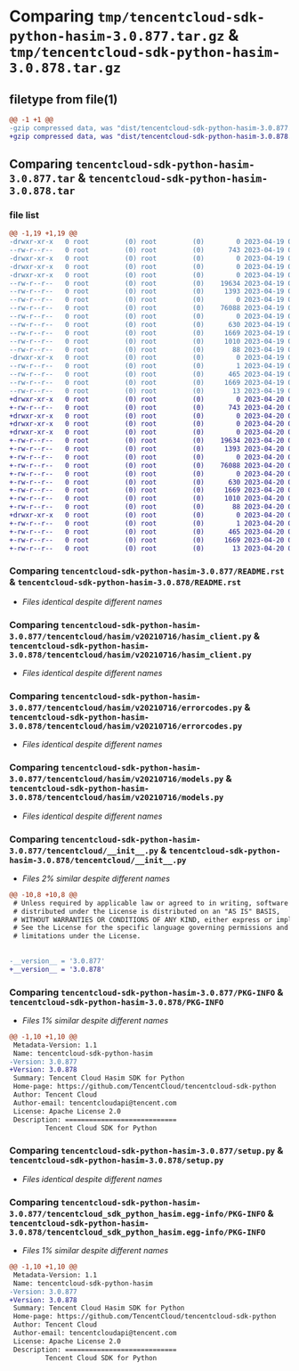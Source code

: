 # Comparing `tmp/tencentcloud-sdk-python-hasim-3.0.877.tar.gz` & `tmp/tencentcloud-sdk-python-hasim-3.0.878.tar.gz`

## filetype from file(1)

```diff
@@ -1 +1 @@
-gzip compressed data, was "dist/tencentcloud-sdk-python-hasim-3.0.877.tar", last modified: Wed Apr 19 09:18:14 2023, max compression
+gzip compressed data, was "dist/tencentcloud-sdk-python-hasim-3.0.878.tar", last modified: Thu Apr 20 00:33:42 2023, max compression
```

## Comparing `tencentcloud-sdk-python-hasim-3.0.877.tar` & `tencentcloud-sdk-python-hasim-3.0.878.tar`

### file list

```diff
@@ -1,19 +1,19 @@
-drwxr-xr-x   0 root         (0) root         (0)        0 2023-04-19 09:18:14.000000 tencentcloud-sdk-python-hasim-3.0.877/
--rw-r--r--   0 root         (0) root         (0)      743 2023-04-19 09:18:14.000000 tencentcloud-sdk-python-hasim-3.0.877/README.rst
-drwxr-xr-x   0 root         (0) root         (0)        0 2023-04-19 09:18:14.000000 tencentcloud-sdk-python-hasim-3.0.877/tencentcloud/
-drwxr-xr-x   0 root         (0) root         (0)        0 2023-04-19 09:18:14.000000 tencentcloud-sdk-python-hasim-3.0.877/tencentcloud/hasim/
-drwxr-xr-x   0 root         (0) root         (0)        0 2023-04-19 09:18:14.000000 tencentcloud-sdk-python-hasim-3.0.877/tencentcloud/hasim/v20210716/
--rw-r--r--   0 root         (0) root         (0)    19634 2023-04-19 09:18:14.000000 tencentcloud-sdk-python-hasim-3.0.877/tencentcloud/hasim/v20210716/hasim_client.py
--rw-r--r--   0 root         (0) root         (0)     1393 2023-04-19 09:18:14.000000 tencentcloud-sdk-python-hasim-3.0.877/tencentcloud/hasim/v20210716/errorcodes.py
--rw-r--r--   0 root         (0) root         (0)        0 2023-04-19 09:18:14.000000 tencentcloud-sdk-python-hasim-3.0.877/tencentcloud/hasim/v20210716/__init__.py
--rw-r--r--   0 root         (0) root         (0)    76088 2023-04-19 09:18:14.000000 tencentcloud-sdk-python-hasim-3.0.877/tencentcloud/hasim/v20210716/models.py
--rw-r--r--   0 root         (0) root         (0)        0 2023-04-19 09:18:14.000000 tencentcloud-sdk-python-hasim-3.0.877/tencentcloud/hasim/__init__.py
--rw-r--r--   0 root         (0) root         (0)      630 2023-04-19 09:18:14.000000 tencentcloud-sdk-python-hasim-3.0.877/tencentcloud/__init__.py
--rw-r--r--   0 root         (0) root         (0)     1669 2023-04-19 09:18:14.000000 tencentcloud-sdk-python-hasim-3.0.877/PKG-INFO
--rw-r--r--   0 root         (0) root         (0)     1010 2023-04-19 09:18:14.000000 tencentcloud-sdk-python-hasim-3.0.877/setup.py
--rw-r--r--   0 root         (0) root         (0)       88 2023-04-19 09:18:14.000000 tencentcloud-sdk-python-hasim-3.0.877/setup.cfg
-drwxr-xr-x   0 root         (0) root         (0)        0 2023-04-19 09:18:14.000000 tencentcloud-sdk-python-hasim-3.0.877/tencentcloud_sdk_python_hasim.egg-info/
--rw-r--r--   0 root         (0) root         (0)        1 2023-04-19 09:18:14.000000 tencentcloud-sdk-python-hasim-3.0.877/tencentcloud_sdk_python_hasim.egg-info/dependency_links.txt
--rw-r--r--   0 root         (0) root         (0)      465 2023-04-19 09:18:14.000000 tencentcloud-sdk-python-hasim-3.0.877/tencentcloud_sdk_python_hasim.egg-info/SOURCES.txt
--rw-r--r--   0 root         (0) root         (0)     1669 2023-04-19 09:18:14.000000 tencentcloud-sdk-python-hasim-3.0.877/tencentcloud_sdk_python_hasim.egg-info/PKG-INFO
--rw-r--r--   0 root         (0) root         (0)       13 2023-04-19 09:18:14.000000 tencentcloud-sdk-python-hasim-3.0.877/tencentcloud_sdk_python_hasim.egg-info/top_level.txt
+drwxr-xr-x   0 root         (0) root         (0)        0 2023-04-20 00:33:42.000000 tencentcloud-sdk-python-hasim-3.0.878/
+-rw-r--r--   0 root         (0) root         (0)      743 2023-04-20 00:33:41.000000 tencentcloud-sdk-python-hasim-3.0.878/README.rst
+drwxr-xr-x   0 root         (0) root         (0)        0 2023-04-20 00:33:42.000000 tencentcloud-sdk-python-hasim-3.0.878/tencentcloud/
+drwxr-xr-x   0 root         (0) root         (0)        0 2023-04-20 00:33:42.000000 tencentcloud-sdk-python-hasim-3.0.878/tencentcloud/hasim/
+drwxr-xr-x   0 root         (0) root         (0)        0 2023-04-20 00:33:42.000000 tencentcloud-sdk-python-hasim-3.0.878/tencentcloud/hasim/v20210716/
+-rw-r--r--   0 root         (0) root         (0)    19634 2023-04-20 00:33:41.000000 tencentcloud-sdk-python-hasim-3.0.878/tencentcloud/hasim/v20210716/hasim_client.py
+-rw-r--r--   0 root         (0) root         (0)     1393 2023-04-20 00:33:41.000000 tencentcloud-sdk-python-hasim-3.0.878/tencentcloud/hasim/v20210716/errorcodes.py
+-rw-r--r--   0 root         (0) root         (0)        0 2023-04-20 00:33:41.000000 tencentcloud-sdk-python-hasim-3.0.878/tencentcloud/hasim/v20210716/__init__.py
+-rw-r--r--   0 root         (0) root         (0)    76088 2023-04-20 00:33:41.000000 tencentcloud-sdk-python-hasim-3.0.878/tencentcloud/hasim/v20210716/models.py
+-rw-r--r--   0 root         (0) root         (0)        0 2023-04-20 00:33:41.000000 tencentcloud-sdk-python-hasim-3.0.878/tencentcloud/hasim/__init__.py
+-rw-r--r--   0 root         (0) root         (0)      630 2023-04-20 00:33:41.000000 tencentcloud-sdk-python-hasim-3.0.878/tencentcloud/__init__.py
+-rw-r--r--   0 root         (0) root         (0)     1669 2023-04-20 00:33:42.000000 tencentcloud-sdk-python-hasim-3.0.878/PKG-INFO
+-rw-r--r--   0 root         (0) root         (0)     1010 2023-04-20 00:33:41.000000 tencentcloud-sdk-python-hasim-3.0.878/setup.py
+-rw-r--r--   0 root         (0) root         (0)       88 2023-04-20 00:33:42.000000 tencentcloud-sdk-python-hasim-3.0.878/setup.cfg
+drwxr-xr-x   0 root         (0) root         (0)        0 2023-04-20 00:33:42.000000 tencentcloud-sdk-python-hasim-3.0.878/tencentcloud_sdk_python_hasim.egg-info/
+-rw-r--r--   0 root         (0) root         (0)        1 2023-04-20 00:33:42.000000 tencentcloud-sdk-python-hasim-3.0.878/tencentcloud_sdk_python_hasim.egg-info/dependency_links.txt
+-rw-r--r--   0 root         (0) root         (0)      465 2023-04-20 00:33:42.000000 tencentcloud-sdk-python-hasim-3.0.878/tencentcloud_sdk_python_hasim.egg-info/SOURCES.txt
+-rw-r--r--   0 root         (0) root         (0)     1669 2023-04-20 00:33:42.000000 tencentcloud-sdk-python-hasim-3.0.878/tencentcloud_sdk_python_hasim.egg-info/PKG-INFO
+-rw-r--r--   0 root         (0) root         (0)       13 2023-04-20 00:33:42.000000 tencentcloud-sdk-python-hasim-3.0.878/tencentcloud_sdk_python_hasim.egg-info/top_level.txt
```

### Comparing `tencentcloud-sdk-python-hasim-3.0.877/README.rst` & `tencentcloud-sdk-python-hasim-3.0.878/README.rst`

 * *Files identical despite different names*

### Comparing `tencentcloud-sdk-python-hasim-3.0.877/tencentcloud/hasim/v20210716/hasim_client.py` & `tencentcloud-sdk-python-hasim-3.0.878/tencentcloud/hasim/v20210716/hasim_client.py`

 * *Files identical despite different names*

### Comparing `tencentcloud-sdk-python-hasim-3.0.877/tencentcloud/hasim/v20210716/errorcodes.py` & `tencentcloud-sdk-python-hasim-3.0.878/tencentcloud/hasim/v20210716/errorcodes.py`

 * *Files identical despite different names*

### Comparing `tencentcloud-sdk-python-hasim-3.0.877/tencentcloud/hasim/v20210716/models.py` & `tencentcloud-sdk-python-hasim-3.0.878/tencentcloud/hasim/v20210716/models.py`

 * *Files identical despite different names*

### Comparing `tencentcloud-sdk-python-hasim-3.0.877/tencentcloud/__init__.py` & `tencentcloud-sdk-python-hasim-3.0.878/tencentcloud/__init__.py`

 * *Files 2% similar despite different names*

```diff
@@ -10,8 +10,8 @@
 # Unless required by applicable law or agreed to in writing, software
 # distributed under the License is distributed on an "AS IS" BASIS,
 # WITHOUT WARRANTIES OR CONDITIONS OF ANY KIND, either express or implied.
 # See the License for the specific language governing permissions and
 # limitations under the License.
 
 
-__version__ = '3.0.877'
+__version__ = '3.0.878'
```

### Comparing `tencentcloud-sdk-python-hasim-3.0.877/PKG-INFO` & `tencentcloud-sdk-python-hasim-3.0.878/PKG-INFO`

 * *Files 1% similar despite different names*

```diff
@@ -1,10 +1,10 @@
 Metadata-Version: 1.1
 Name: tencentcloud-sdk-python-hasim
-Version: 3.0.877
+Version: 3.0.878
 Summary: Tencent Cloud Hasim SDK for Python
 Home-page: https://github.com/TencentCloud/tencentcloud-sdk-python
 Author: Tencent Cloud
 Author-email: tencentcloudapi@tencent.com
 License: Apache License 2.0
 Description: ============================
         Tencent Cloud SDK for Python
```

### Comparing `tencentcloud-sdk-python-hasim-3.0.877/setup.py` & `tencentcloud-sdk-python-hasim-3.0.878/setup.py`

 * *Files identical despite different names*

### Comparing `tencentcloud-sdk-python-hasim-3.0.877/tencentcloud_sdk_python_hasim.egg-info/PKG-INFO` & `tencentcloud-sdk-python-hasim-3.0.878/tencentcloud_sdk_python_hasim.egg-info/PKG-INFO`

 * *Files 1% similar despite different names*

```diff
@@ -1,10 +1,10 @@
 Metadata-Version: 1.1
 Name: tencentcloud-sdk-python-hasim
-Version: 3.0.877
+Version: 3.0.878
 Summary: Tencent Cloud Hasim SDK for Python
 Home-page: https://github.com/TencentCloud/tencentcloud-sdk-python
 Author: Tencent Cloud
 Author-email: tencentcloudapi@tencent.com
 License: Apache License 2.0
 Description: ============================
         Tencent Cloud SDK for Python
```

